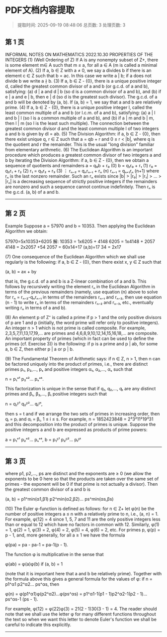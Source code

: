 # PDF文档内容提取
> 提取时间: 2025-09-19 08:48:06
> 总页数: 3
> 处理页数: 3

## 第 1 页

INFORMAL NOTES ON
MATHEMATICS
2022.10.30
PROPERTIES OF THE INTEGERS
(1) (Well Ordering of Z) If A is any nonempty subset of Z+, there is some element
m∈ A such that m ≤ a, for all a ∈ A (m is called a minimal element of A).
(2) If a, b ∈ Z with a ≠ 0, we say a divides b if there is an element c ∈ Z such that
b = ac. In this case we write a | b; if a does not divide b we write a ∤ b.
(3) If a, b ∈ Z - {0}, there is a unique positive integer d, called the greatest common
divisor of a and b (or g.c.d. of a and b), satisfying:
(a) d | a and d | b (so d is a common divisor of a and b), and
(b) if e | a and e | b, then e | d (so d is the greatest such divisor).
The g.c.d. of a and b will be denoted by (a, b). If (a, b) = 1, we say that a and b
are relatively prime.
(4) If a, b ∈ Z - {0}, there is a unique positive integer l, called the least common
multiple of a and b (or l.c.m. of a and b), satisfying:
(a) a | l and b | l (so l is a common multiple of a and b), and
(b) if a | m and b | m, then l | m (so l is the least such multiple).
The connection between the greatest common divisor d and the least common
multiple l of two integers a and b is given by dl = ab.
(5) The Division Algorithm: if a, b ∈ Z - {0}, then there exist unique q, r ∈ Z such
that
a = qb + r and 0 ≤ r < |b|,
where q is the quotient and r the remainder. This is the usual "long division"
familiar from elementary arithmetic.
(6) The Euclidean Algorithm is an important procedure which produces a greatest
common divisor of two integers a and b by iterating the Division Algorithm: if
a, b ∈ Z - {0}, then we obtain a sequence of quotients and remainders
a = q₀b + r₀ (0)
b = q₁r₀ + r₁ (1)
r₀ = q₂r₁ + r₂ (2)
r₁ = q₃r₂ + r₃ (3)
⋮
rₙ₋₂ = qₙrₙ₋₁ + rₙ (n)
rₙ₋₁ = qₙ₊₁rₙ (n+1)
where rₙ is the last nonzero remainder. Such an rₙ exists since |b| > |r₀| > |r₁| >
... > |rₙ| is a decreasing sequence of strictly positive integers if the remainders
are nonzero and such a sequence cannot continue indefinitely. Then rₙ is the g.c.d.
(a, b) of a and b.

---

## 第 2 页

Example
Suppose a = 57970 and b = 10353. Then applying the Euclidean Algorithm we obtain:

57970=5x10353+6205
解:
10353 = 1x6205 + 4148
6205 = 1x4148 + 2057
4148 = 2x2057 +54
2057 = 60x14+17
(a,b)=17
34 = 2x17

(7) One consequence of the Euclidean Algorithm which we shall use regularly is the following: if a, b ∈ Z - {0}, then there exist x, y ∈ Z such that

(a, b) = ax + by

that is, the g.c.d. of a and b is a Z-linear combination of a and b. This follows by recursively writing the element rₙ in the Euclidean Algorithm in terms of the previous remainders (namely, use equation (n) above to solve for rₙ = rₙ₋₂-qₙrₙ₋₁ in terms of the remainders rₙ₋₁ and rₙ₋₂, then use equation (n - 1) to write rₙ in terms of the remainders rₙ₋₂ and rₙ₋₃, etc., eventually writing rₙ in terms of a and b).

(8) An element p of Z⁺ is called a prime if p > 1 and the only positive divisors of p are 1 and p (initially, the word prime will refer only to positive integers). An integer n > 1 which is not prime is called composite. For example, 2,3,5,7,11,13,17,19,... are primes and 4,6,8,9,10,12,14,15,16,18,... are composite.
An important property of primes (which in fact can be used to define the primes (cf. Exercise 3)) is the following: if p is a prime and p | ab, for some a, b ∈ Z, then either p | a or p | b.

(9) The Fundamental Theorem of Arithmetic says: if n ∈ Z, n > 1, then n can be factored uniquely into the product of primes, i.e., there are distinct primes p₁, p₂,..., pₛ and positive integers α₁, α₂,..., αₛ such that

n = p₁ᵃ¹ p₂ᵃ²... pₛᵃˢ.

This factorization is unique in the sense that if q₁, q₂,..., qₜ are any distinct primes and β₁, β₂,..., βₜ positive integers such that

n = q₁ᵝ¹ q₂ᵝ²... qₜᵝᵗ,

then s = t and if we arrange the two sets of primes in increasing order, then qᵢ = pᵢ and αᵢ = βᵢ, 1 ≤ i ≤ s. For example, n = 1852423848 = 2³3²11²19³31 and this decomposition into the product of primes is unique.
Suppose the positive integers a and b are expressed as products of prime powers:

a = p₁ᵃ¹ p₂ᵃ²... pₛᵃˢ, b = p₁ᵝ¹ p₂ᵝ²... pₜᵝᵗ

---

## 第 3 页

where p1, p2,..., ps are distinct and the exponents are ≥ 0 (we allow the exponents to be 0 here so that the products are taken over the same set of primes - the exponent will be 0 if that prime is not actually a divisor). Then the greatest common divisor of a and b is

(a, b) = p1^min(α1,β1) p2^min(α2,β2)... ps^min(αs,βs)

(10) The Euler φ-function is defined as follows: for n ∈ Z+ let φ(n) be the number of positive integers a ≤ n with a relatively prime to n, i.e., (a, n) = 1. For example, φ(12) = 4 since 1, 5, 7 and 11 are the only positive integers less than or equal to 12 which have no factors in common with 12. Similarly, φ(1) = 1, φ(2) = 1, φ(3) = 2, φ(4) = 2, φ(5) = 4, φ(6) = 2, etc. For primes p, φ(p) = p - 1, and, more generally, for all a ≥ 1 we have the formula

φ(pa) = pa - pa-1 = pa-1(p - 1).

The function φ is multiplicative in the sense that

φ(ab) = φ(a)φ(b) if (a, b) = 1

(note that it is important here that a and b be relatively prime). Together with the formula above this gives a general formula for the values of φ: if n = p1^α1 p2^α2... ps^αs, then

φ(n) = φ(p1^α1)φ(p2^α2)...φ(ps^αs)
= p1^α1-1(p1 - 1)p2^α2-1(p2 - 1)... ps^αs-1 (ps - 1).

For example, φ(12) = φ(22)φ(3) = 21(2 - 1)30(3 - 1) = 4. The reader should note that we shall use the letter φ for many different functions throughout the text so when we want this letter to denote Euler's function we shall be careful to indicate this explicitly.

---

